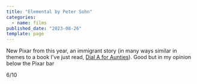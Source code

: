 ```yaml
---
title: "Elemental by Peter Sohn"
categories:
  - name: films
published_date: "2023-08-26"
template: page
---
```


New Pixar from this year, an immigrant story (in many ways similar in themes to a book I've just read, [Dial A for Aunties](/notes/dial-a-for-aunties-by-jesse-q-sutanto/)). Good but in my opinion below the Pixar bar

6/10
